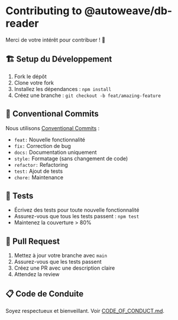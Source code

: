 # Contributing to @autoweave/db-reader

Merci de votre intérêt pour contribuer ! 🎉

## 🏗️ Setup du Développement

1. Fork le dépôt
2. Clone votre fork
3. Installez les dépendances : `npm install`
4. Créez une branche : `git checkout -b feat/amazing-feature`

## 📝 Conventional Commits

Nous utilisons [Conventional Commits](https://www.conventionalcommits.org/) :

- `feat:` Nouvelle fonctionnalité
- `fix:` Correction de bug
- `docs:` Documentation uniquement
- `style:` Formatage (sans changement de code)
- `refactor:` Refactoring
- `test:` Ajout de tests
- `chore:` Maintenance

## 🧪 Tests

- Écrivez des tests pour toute nouvelle fonctionnalité
- Assurez-vous que tous les tests passent : `npm test`
- Maintenez la couverture > 80%

## 🚀 Pull Request

1. Mettez à jour votre branche avec `main`
2. Assurez-vous que les tests passent
3. Créez une PR avec une description claire
4. Attendez la review

## 📋 Code de Conduite

Soyez respectueux et bienveillant. Voir [CODE_OF_CONDUCT.md](CODE_OF_CONDUCT.md).

